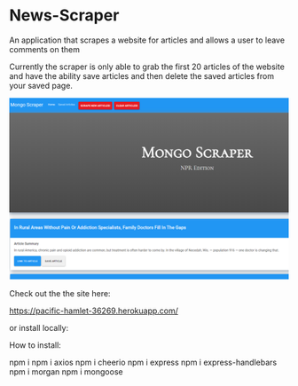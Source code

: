 # News-Scraper
An application that scrapes a website for articles and allows a user to leave comments on them

Currently the scraper is only able to grab the first 20 articles of the website and have the ability save articles and then delete the saved articles from your saved page.

![News Scraper Preview](./public/assets/images/newsscraperpreview.png)


Check out the the site here:

https://pacific-hamlet-36269.herokuapp.com/

or install locally:

How to install:

npm i
npm i axios
npm i cheerio
npm i express
npm i express-handlebars
npm i morgan
npm i mongoose




